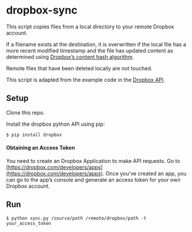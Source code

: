 # dropbox-sync
This script copies files from a local directory to your remote Dropbox account.

If a filename exists at the destination, it is overwritten if the local file has a more recent modified timestamp and the file has updated content as determined using [Dropbox’s content hash algorithm](https://www.dropbox.com/developers/reference/content-hash).

Remote files that have been deleted locally are not touched.

This script is adapted from the example code in the [Dropbox API](https://github.com/dropbox/dropbox-sdk-python).

## Setup

Clone this repo.

Install the dropbox python API using pip:
```
$ pip install dropbox
```

#### Obtaining an Access Token
You need to create an Dropbox Application to make API requests. Go to [https://dropbox.com/developers/apps](https://dropbox.com/developers/apps). Once you've created an app, you can go to the app’s console and generate an access token for your own Dropbox account.

## Run
```
$ python sync.py /source/path /remote/dropbox/path -t your_access_token
```
